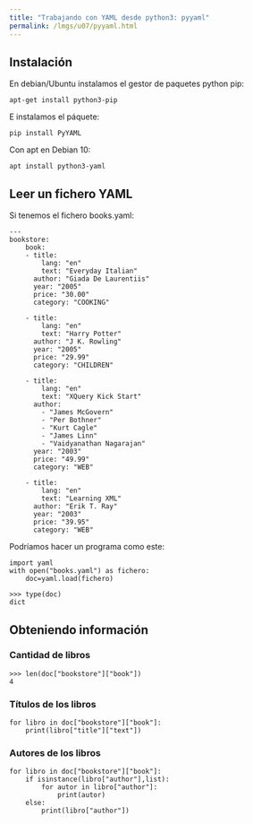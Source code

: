 ```yaml
---
title: "Trabajando con YAML desde python3: pyyaml"
permalink: /lmgs/u07/pyyaml.html
---
```


## Instalación

En debian/Ubuntu instalamos el gestor de paquetes python pip:

	apt-get install python3-pip

E instalamos el páquete:

	pip install PyYAML

Con apt en Debian 10:

	apt install python3-yaml

## Leer un fichero YAML

Si tenemos el fichero books.yaml:

```
---
bookstore:
	book: 
	- title: 
        lang: "en"
        text: "Everyday Italian"
      author: "Giada De Laurentiis"
      year: "2005"
      price: "30.00"
      category: "COOKING"
    
    - title: 
        lang: "en"
        text: "Harry Potter"
      author: "J K. Rowling"
      year: "2005"
      price: "29.99"
      category: "CHILDREN"
    
    - title: 
        lang: "en"
        text: "XQuery Kick Start"
      author: 
        - "James McGovern"
        - "Per Bothner"
        - "Kurt Cagle"
        - "James Linn"
        - "Vaidyanathan Nagarajan"
      year: "2003"
      price: "49.99"
      category: "WEB"
    
    - title: 
        lang: "en"
        text: "Learning XML"
      author: "Erik T. Ray"
      year: "2003"
      price: "39.95"
      category: "WEB"
```

Podríamos hacer un programa como este:

	import yaml   
	with open("books.yaml") as fichero:
		doc=yaml.load(fichero)

	>>> type(doc)
	dict

## Obteniendo información

### Cantidad de libros

	>>> len(doc["bookstore"]["book"])
	4

### Títulos de los libros

	for libro in doc["bookstore"]["book"]:
   		print(libro["title"]["text"])

### Autores de los libros

	for libro in doc["bookstore"]["book"]:
        if isinstance(libro["author"],list):
            for autor in libro["author"]:
                print(autor)
        else:
            print(libro["author"])
